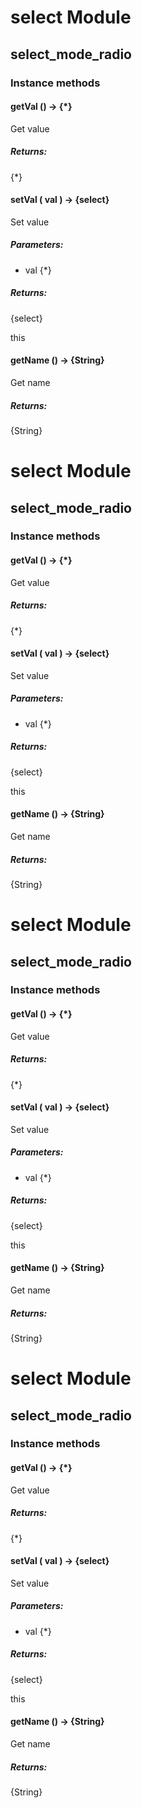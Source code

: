 # select Module

## select_mode_radio

### Instance methods

#### getVal () → {*}

Get value

##### Returns:

{*}

#### setVal ( val ) → {select}

Set value

##### Parameters:

* val {*}

##### Returns:

{select}

this

#### getName () → {String}

Get name

##### Returns:

{String}

# select Module

## select_mode_radio

### Instance methods

#### getVal () → {*}

Get value

##### Returns:

{*}

#### setVal ( val ) → {select}

Set value

##### Parameters:

* val {*}

##### Returns:

{select}

this

#### getName () → {String}

Get name

##### Returns:

{String}

# select Module

## select_mode_radio

### Instance methods

#### getVal () → {*}

Get value

##### Returns:

{*}

#### setVal ( val ) → {select}

Set value

##### Parameters:

* val {*}

##### Returns:

{select}

this

#### getName () → {String}

Get name

##### Returns:

{String}

# select Module

## select_mode_radio

### Instance methods

#### getVal () → {*}

Get value

##### Returns:

{*}

#### setVal ( val ) → {select}

Set value

##### Parameters:

* val {*}

##### Returns:

{select}

this

#### getName () → {String}

Get name

##### Returns:

{String}

